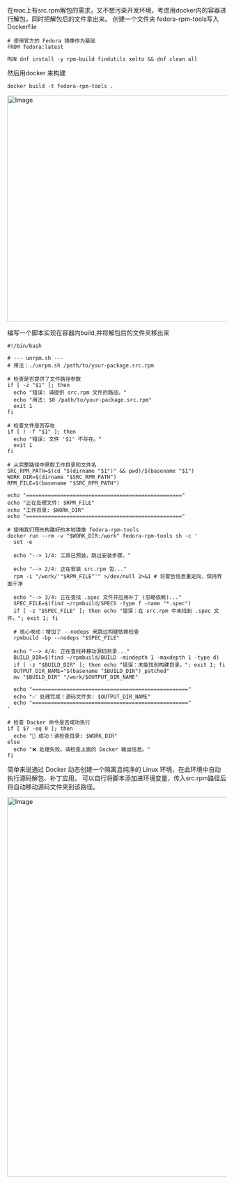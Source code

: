 在mac上有src.rpm解包的需求，又不想污染开发环境，考虑用docker内的容器进行解包，同时把解包后的文件拿出来。
创建一个文件夹 fedora-rpm-tools写入Dockerfile


```
# 使用官方的 Fedora 镜像作为基础
FROM fedora:latest

RUN dnf install -y rpm-build findutils xmlto && dnf clean all

```
然后用docker 来构建
```
docker build -t fedora-rpm-tools .
```

<img width="1818" height="520" alt="Image" src="https://github.com/user-attachments/assets/8353c91a-8930-459f-9d2d-6bf63e723d9d" />

编写一个脚本实现在容器内build,并将解包后的文件夹移出来
```
#!/bin/bash

# --- unrpm.sh ---
# 用法：./unrpm.sh /path/to/your-package.src.rpm

# 检查是否提供了文件路径参数
if [ -z "$1" ]; then
  echo "错误: 请提供 src.rpm 文件的路径。"
  echo "用法: $0 /path/to/your-package.src.rpm"
  exit 1
fi

# 检查文件是否存在
if [ ! -f "$1" ]; then
  echo "错误: 文件 '$1' 不存在。"
  exit 1
fi

# 从完整路径中获取工作目录和文件名
SRC_RPM_PATH=$(cd "$(dirname "$1")" && pwd)/$(basename "$1")
WORK_DIR=$(dirname "$SRC_RPM_PATH")
RPM_FILE=$(basename "$SRC_RPM_PATH")

echo "=================================================="
echo "正在处理文件: $RPM_FILE"
echo "工作目录: $WORK_DIR"
echo "=================================================="

# 使用我们预先构建好的本地镜像 fedora-rpm-tools
docker run --rm -v "$WORK_DIR:/work" fedora-rpm-tools sh -c '
  set -e

  echo "--> 1/4: 工具已预装，跳过安装步骤。"

  echo "--> 2/4: 正在安装 src.rpm 包..."
  rpm -i "/work/'"$RPM_FILE"'" >/dev/null 2>&1 # 将警告信息重定向，保持界面干净

  echo "--> 3/4: 正在查找 .spec 文件并应用补丁 (忽略依赖)..."
  SPEC_FILE=$(find ~/rpmbuild/SPECS -type f -name "*.spec")
  if [ -z "$SPEC_FILE" ]; then echo "错误：在 src.rpm 中未找到 .spec 文件。"; exit 1; fi
  
  # 核心改动：增加了 --nodeps 来跳过构建依赖检查
  rpmbuild -bp --nodeps "$SPEC_FILE"

  echo "--> 4/4: 正在查找并移动源码目录..."
  BUILD_DIR=$(find ~/rpmbuild/BUILD -mindepth 1 -maxdepth 1 -type d)
  if [ -z "$BUILD_DIR" ]; then echo "错误：未能找到构建目录。"; exit 1; fi
  OUTPUT_DIR_NAME="$(basename "$BUILD_DIR")_patched"
  mv "$BUILD_DIR" "/work/$OUTPUT_DIR_NAME"

  echo "=================================================="
  echo "✅ 处理完成！源码文件夹: $OUTPUT_DIR_NAME"
  echo "=================================================="
'

# 检查 Docker 命令是否成功执行
if [ $? -eq 0 ]; then
  echo "🎉 成功！请检查目录: $WORK_DIR"
else
  echo "❌ 处理失败。请检查上面的 Docker 输出信息。"
fi
```
简单来说通过 Docker 动态创建一个隔离且纯净的 Linux 环境，在此环境中自动执行源码解包、补丁应用。
可以自行将脚本添加进环境变量，传入src.rpm路径后将自动移动源码文件夹到该路径。

<img width="1810" height="872" alt="Image" src="https://github.com/user-attachments/assets/95f49b05-5364-4a82-a154-256d2e9d67da" />